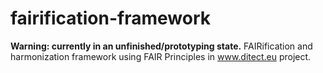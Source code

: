# fairification-framework
**Warning: currently in an unfinished/prototyping state.** FAIRification and harmonization framework using FAIR Principles in www.ditect.eu project.
